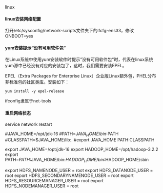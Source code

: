 linux

#### linux安装网络配置

打开/etc/sysconfig/network-scripts文件夹下的ifcfg-ens33，修改ONBOOT=yes

#### yum安装提示“没有可用软件包”

在Linux系统中使用yum安装软件时提示”没有可用软件包“时，代表在linux系统yum源中已经没有对应的安装包了，这时，我们需要安装EPEL。

EPEL（Extra Packages for Enterprise Linux）企业版Linux额外包，PHEL分布非标准包的社区类库。安装如下：

```shell
yum install -y epel-release
```



ifconfig隶属于net-tools

#### 重启网络状态

service network restart

#JAVA_HOME=/opt/jdk-16
#PATH=$JAVA_HOME/bin:$PATH
#CLASSPATH=$JAVA_HOME/lib:.
#export JAVA_HOME PATH CLASSPATH

export JAVA_HOME=/opt/jdk-16
export HADOOP_HOME=/opt/hadoop-3.2.2
export PATH=$PATH:$JAVA_HOME/bin:$HADOOP_HOME/bin:$HADOOP_HOME/sbin

export HDFS_NAMENODE_USER = root
export HDFS_DATANODE_USER = root
export HDFS_SECONDARYNAMENODE_USER = root
export HDFS_RESOURCEMANAGER_USER = root
export HDFS_NODEMANAGER_USER = root